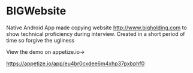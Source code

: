 # BIGWebsite
Native Android App made copying website http://www.bigholding.com to show technical proficiency during interview.
Created in a short period of time so forgive the ugliness

View the demo on appetize.io->  

https://appetize.io/app/eu4br0cxdee6m4xhp37pxbphf0
